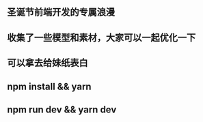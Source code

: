 ## 圣诞节前端开发的专属浪漫

## 收集了一些模型和素材，大家可以一起优化一下

## 可以拿去给妹纸表白

## npm install && yarn 

## npm run dev && yarn dev



